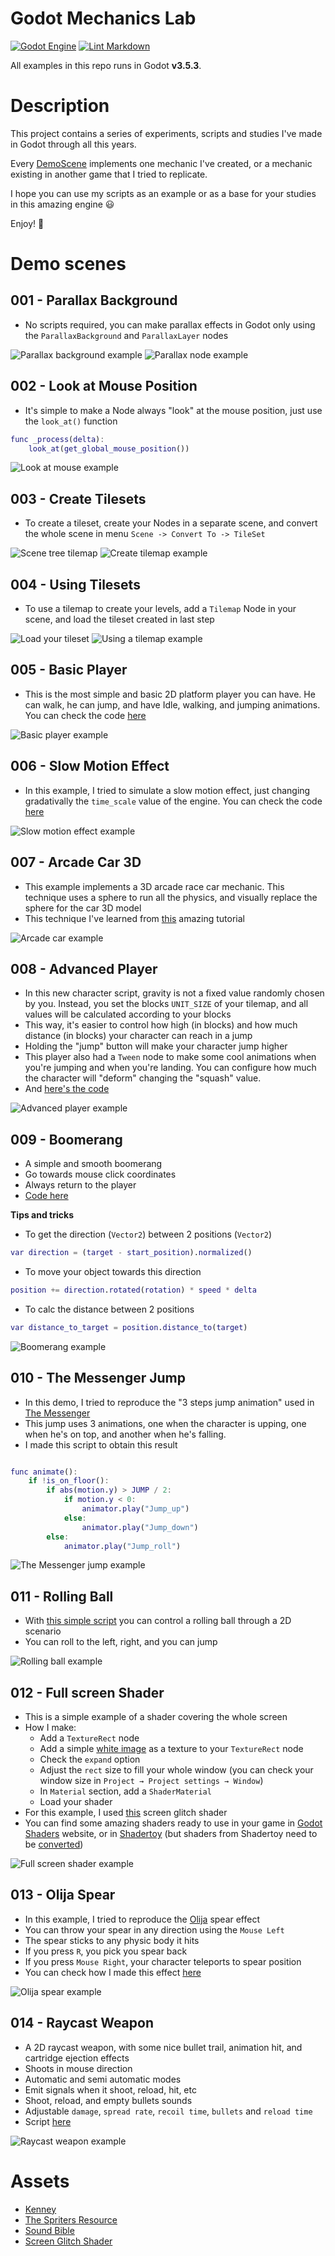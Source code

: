 # Godot Mechanics Lab

[![Godot Engine](https://img.shields.io/badge/GODOT-%23FFFFFF.svg?style=flat&logo=godot-engine)](https://godotengine.org/)
[![Lint Markdown](https://github.com/renanstn/godot-lab/actions/workflows/markdown-lint.yaml/badge.svg)](https://github.com/renanstn/godot-lab/actions/workflows/markdown-lint.yaml)

All examples in this repo runs in Godot **v3.5.3**.

# Description

This project contains a series of experiments, scripts and studies I've made in
Godot through all this years.

Every [DemoScene](https://github.com/renanstn/godot-mechanics/tree/master/Mechanics%20Lab/DemoScenes)
implements one mechanic I've created, or a mechanic existing in another game
that I tried to replicate.

I hope you can use my scripts as an example or as a base for your studies in
this amazing engine 😃

Enjoy! 👾

# Demo scenes

## 001 - Parallax Background

- No scripts required, you can make parallax effects in Godot only using the
`ParallaxBackground` and `ParallaxLayer` nodes

![Parallax background example](Images/ParallaxBackground.gif)
![Parallax node example](Images/Parallax.png)

## 002 - Look at Mouse Position

- It's simple to make a Node always "look" at the mouse position, just use the
`look_at()` function

```gd
func _process(delta):
    look_at(get_global_mouse_position())
```

![Look at mouse example](Images/LookAtMouse.gif)

## 003 - Create Tilesets

- To create a tileset, create your Nodes in a separate scene, and convert the
whole scene in menu `Scene -> Convert To -> TileSet`

![Scene tree tilemap](Images/SetupTileset.png)
![Create tilemap example](Images/CreateTileset.gif)

## 004 - Using Tilesets

- To use a tilemap to create your levels, add a `Tilemap` Node in your scene,
and load the tileset created in last step

![Load your tileset](Images/LoadTileset.png)
![Using a tilemap example](Images/UsingTileset.gif)

## 005 - Basic Player

- This is the most simple and basic 2D platform player you can have. He can
walk, he can jump, and have Idle, walking, and jumping animations. You can
check the code [here](https://github.com/renanstn/godot-mechanics/blob/master/Mechanics%20Lab/Scripts/SimplePlayer.gd)

![Basic player example](Images/BasicPlayer.gif)

## 006 - Slow Motion Effect

- In this example, I tried to simulate a slow motion effect, just changing
gradativally the `time_scale` value of the engine. You can check the code
[here](https://github.com/renanstn/godot-mechanics/blob/master/Mechanics%20Lab/Scripts/SlowMotionEffect.gd)

![Slow motion effect example](Images/SlowMotionEffect.gif)

## 007 - Arcade Car 3D

- This example implements a 3D arcade race car mechanic. This technique uses a
sphere to run all the physics, and visually replace the sphere for the car 3D
model
- This technique I've learned from [this](https://kidscancode.org/godot_recipes/3d/3d_sphere_car/)
amazing tutorial

![Arcade car example](Images/CarSphere.gif)

## 008 - Advanced Player

- In this new character script, gravity is not a fixed value randomly chosen by
you. Instead, you set the blocks `UNIT_SIZE` of your tilemap, and all values
will be calculated according to your blocks
- This way, it's easier to control how high (in blocks) and how much distance
(in blocks) your character can reach in a jump
- Holding the "jump" button will make your character jump higher
- This player also had a `Tween` node to make some cool animations when you're
jumping and when you're landing. You can configure how much the character will
"deform" changing the "squash" value.
- And [here's the code](https://github.com/renanstn/godot-mechanics/blob/master/Mechanics%20Lab/Scripts/AdvancedPlayer.gd)

![Advanced player example](Images/AdvancedPlayer.gif)

## 009 - Boomerang

- A simple and smooth boomerang
- Go towards mouse click coordinates
- Always return to the player
- [Code here](https://github.com/renanstn/godot-mechanics/blob/master/Mechanics%20Lab/Scripts/Boomerang.gd)

**Tips and tricks**

- To get the direction (`Vector2`) between 2 positions (`Vector2`)

```gd
var direction = (target - start_position).normalized()
```

- To move your object towards this direction

```gd
position += direction.rotated(rotation) * speed * delta
```

- To calc the distance between 2 positions

```gd
var distance_to_target = position.distance_to(target)
```

![Boomerang example](Images/Boomerang.gif)

## 010 - The Messenger Jump

- In this demo, I tried to reproduce the "3 steps jump animation" used in
[The Messenger](https://themessengergame.com/)
- This jump uses 3 animations, one when the character is upping, one when he's
on top, and another when he's falling.
- I made this script to obtain this result

```gd

func animate():
    if !is_on_floor():
        if abs(motion.y) > JUMP / 2:
            if motion.y < 0:
                animator.play("Jump_up")
            else:
                animator.play("Jump_down")
        else:
            animator.play("Jump_roll")
```

![The Messenger jump example](Images/TheMessenger.gif)

## 011 - Rolling Ball

- With
[this simple script](https://github.com/renanstn/godot-mechanics/blob/master/Mechanics%20Lab/Scripts/RollingBall.gd)
you can control a rolling ball through a 2D scenario
- You can roll to the left, right, and you can jump

![Rolling ball example](Images/RollingBall.gif)

## 012 - Full screen Shader

- This is a simple example of a shader covering the whole screen
- How I make:
  - Add a `TextureRect` node
  - Add a simple
  [white image](https://github.com/renanstn/godot-mechanics/blob/master/Mechanics%20Lab/Sprites/white.png)
  as a texture to your `TextureRect` node
  - Check the `expand` option
  - Adjust the `rect` size to fill your whole window (you can check your window
  size in `Project → Project settings → Window`)
  - In `Material` section, add a `ShaderMaterial`
  - Load your shader
- For this example, I used [this](https://github.com/renanstn/godot-mechanics/blob/master/Mechanics%20Lab/Shaders/ScreenGlitch.shader)
screen glitch shader
- You can find some amazing shaders ready to use in your game in [Godot Shaders](https://godotshaders.com/)
website, or in [Shadertoy](https://www.shadertoy.com/)  (but shaders from
Shadertoy need to be [converted](https://docs.godotengine.org/en/stable/tutorials/shading/migrating_to_godot_shader_language.html?highlight=shadertoy#shadertoy))

![Full screen shader example](Images/FullScreenShader.gif)

## 013 - Olija Spear

- In this example, I tried to reproduce the [Olija](https://olija.com/) spear
effect
- You can throw your spear in any direction using the `Mouse Left`
- The spear sticks to any physic body it hits
- If you press `R`, you pick you spear back
- If you press `Mouse Right`, your character teleports to spear position
- You can check how I made this effect [here](https://github.com/renanstn/godot-mechanics/blob/master/Mechanics%20Lab/Scripts/SpearLauncher.gd)

![Olija spear example](Images/OlijaSpear.gif)

## 014 - Raycast Weapon

- A 2D raycast weapon, with some nice bullet trail, animation hit, and
cartridge ejection effects
- Shoots in mouse direction
- Automatic and semi automatic modes
- Emit signals when it shoot, reload, hit, etc
- Shoot, reload, and empty bullets sounds
- Adjustable `damage`, `spread rate`, `recoil time`, `bullets` and `reload time`
- Script [here](https://github.com/renanstn/godot-mechanics/blob/master/Mechanics%20Lab/Scripts/RaycastWeapon.gd)

![Raycast weapon example](Images/RaycastWeapon.gif)

# Assets

- [Kenney](https://www.kenney.nl/assets/simplified-platformer-pack)
- [The Spriters Resource](https://www.spriters-resource.com/)
- [Sound Bible](http://soundbible.com/)
- [Screen Glitch Shader](https://github.com/ashima/webgl-noise)
